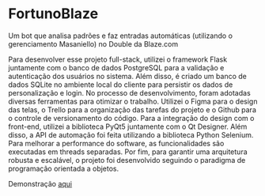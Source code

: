 # FortunoBlaze
Um bot que analisa padrões e faz entradas automáticas (utilizando o gerenciamento Masaniello) no Double da Blaze.com

Para desenvolver esse projeto full-stack, utilizei o framework Flask juntamente com o banco de dados PostgreSQL para a validação e autenticação dos usuários no sistema. Além disso, é criado um banco de dados SQLite no ambiente local do cliente para persistir os dados de personalização e login. No processo de desenvolvimento, foram adotadas diversas ferramentas para otimizar o trabalho. Utilizei o Figma para o design das telas, o Trello para a organização das tarefas do projeto e o Github para o controle de versionamento do código. Para a integração do design com o front-end, utilizei a biblioteca PyQt5 juntamente com o Qt Designer. Além disso, a API de automação foi feita utilizando a biblioteca Python Selenium. Para melhorar a performance do software, as funcionalidades são executadas em threads separadas. Por fim, para garantir uma arquitetura robusta e escalável, o projeto foi desenvolvido seguindo o paradigma de programação orientada a objetos.

Demonstração [aqui](https://vimeo.com/830292152)
